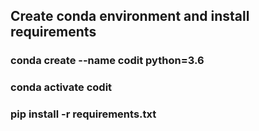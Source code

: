 ## Create conda environment and install requirements
### conda create --name codit python=3.6
### conda activate codit
### pip install -r requirements.txt

